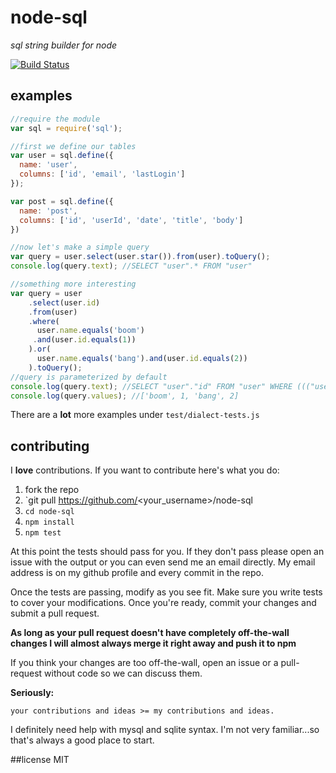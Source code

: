 # node-sql
_sql string builder for node_

[![Build Status](https://secure.travis-ci.org/brianc/node-sql.png?branch=master)](http://travis-ci.org/brianc/node-sql)

## examples

```js
//require the module
var sql = require('sql');

//first we define our tables
var user = sql.define({
  name: 'user',
  columns: ['id', 'email', 'lastLogin']
});

var post = sql.define({
  name: 'post',
  columns: ['id', 'userId', 'date', 'title', 'body']
})

//now let's make a simple query
var query = user.select(user.star()).from(user).toQuery();
console.log(query.text); //SELECT "user".* FROM "user"

//something more interesting
var query = user
    .select(user.id)
    .from(user)
    .where(
      user.name.equals('boom')
     .and(user.id.equals(1))
    ).or(
      user.name.equals('bang').and(user.id.equals(2))
    ).toQuery();
//query is parameterized by default
console.log(query.text); //SELECT "user"."id" FROM "user" WHERE ((("user"."name" = $1) AND ("user"."id" = $2)) OR (("user"."name" = $3) AND ("user"."id" = $4)))
console.log(query.values); //['boom', 1, 'bang', 2]

```

There are a __lot__ more examples under `test/dialect-tests.js`

## contributing

I __love__ contributions.  If you want to contribute here's what you do:

1. fork the repo
2. `git pull https://github.com/<your_username>/node-sql
3. `cd node-sql`
4. `npm install`
5. `npm test`

At this point the tests should pass for you.  If they don't pass please open an issue with the output or you can even send me an email directly.  My email address is on my github profile and every commit in the repo.

Once the tests are passing, modify as you see fit.  Make sure you write tests to cover your modifications.  Once you're ready, commit your changes and submit a pull request.

__As long as your pull request doesn't have completely off-the-wall changes I will almost always merge it right away and push it to npm__

If you think your changes are too off-the-wall, open an issue or a pull-request without code so we can discuss them.  

__Seriously:__

    your contributions and ideas >= my contributions and ideas.

I definitely need help with mysql and sqlite syntax.  I'm not very familiar...so that's always a good place to start.

##license
MIT
